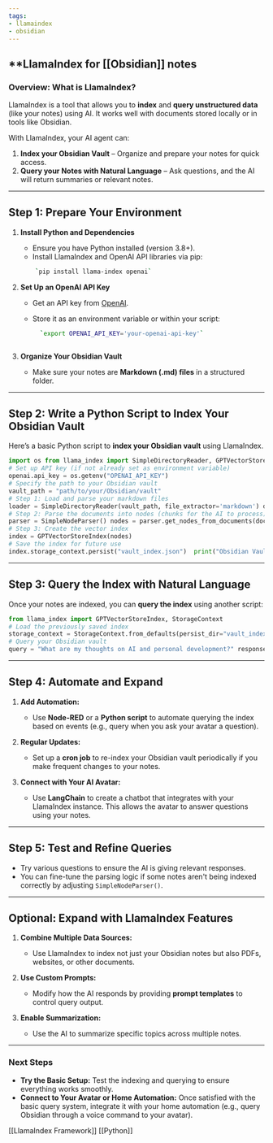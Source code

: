```yaml
---
tags:
- llamaindex
- obsidian
---
```


## **LlamaIndex for [[Obsidian]] notes

### **Overview: What is LlamaIndex?**

LlamaIndex is a tool that allows you to **index** and **query unstructured data** (like your notes) using AI. It works well with documents stored locally or in tools like Obsidian.

With LlamaIndex, your AI agent can:

1. **Index your Obsidian Vault** – Organize and prepare your notes for quick access.
2. **Query your Notes with Natural Language** – Ask questions, and the AI will return summaries or relevant notes.

---

## **Step 1: Prepare Your Environment**

1. **Install Python and Dependencies**

    - Ensure you have Python installed (version 3.8+).
    - Install LlamaIndex and OpenAI API libraries via pip:

    ```bash
        `pip install llama-index openai`
     ```  
2. **Set Up an OpenAI API Key**

    - Get an API key from [OpenAI](https://platform.openai.com/signup/).
    - Store it as an environment variable or within your script:

      ```bash
        `export OPENAI_API_KEY='your-openai-api-key'`
     ```   
3. **Organize Your Obsidian Vault**

    - Make sure your notes are **Markdown (.md) files** in a structured folder.

---

## **Step 2: Write a Python Script to Index Your Obsidian Vault**

Here’s a basic Python script to **index your Obsidian vault** using LlamaIndex.

```python
import os from llama_index import SimpleDirectoryReader, GPTVectorStoreIndex, ServiceContext from llama_index.node_parser import SimpleNodeParser from llama_index import download_loader import openai  
# Set up API key (if not already set as environment variable) 
openai.api_key = os.getenv("OPENAI_API_KEY")  
# Specify the path to your Obsidian vault 
vault_path = "path/to/your/Obsidian/vault"  
# Step 1: Load and parse your markdown files 
loader = SimpleDirectoryReader(vault_path, file_extractor='markdown') documents = loader.load_data()  
# Step 2: Parse the documents into nodes (chunks for the AI to process) 
parser = SimpleNodeParser() nodes = parser.get_nodes_from_documents(documents)  
# Step 3: Create the vector index 
index = GPTVectorStoreIndex(nodes)  
# Save the index for future use 
index.storage_context.persist("vault_index.json")  print("Obsidian Vault indexed successfully!")
````
---

## **Step 3: Query the Index with Natural Language**

Once your notes are indexed, you can **query the index** using another script:

```python
from llama_index import GPTVectorStoreIndex, StorageContext  
# Load the previously saved index 
storage_context = StorageContext.from_defaults(persist_dir="vault_index.json") index = GPTVectorStoreIndex.load(storage_context)  
# Query your Obsidian vault 
query = "What are my thoughts on AI and personal development?" response = index.query(query)  print(f"Response: {response}")`
```
---

## **Step 4: Automate and Expand**

1. **Add Automation:**

    - Use **Node-RED** or a **Python script** to automate querying the index based on events (e.g., query when you ask your avatar a question).
2. **Regular Updates:**

    - Set up a **cron job** to re-index your Obsidian vault periodically if you make frequent changes to your notes.
3. **Connect with Your AI Avatar:**

    - Use **LangChain** to create a chatbot that integrates with your LlamaIndex instance. This allows the avatar to answer questions using your notes.

---

## **Step 5: Test and Refine Queries**

- Try various questions to ensure the AI is giving relevant responses.
- You can fine-tune the parsing logic if some notes aren't being indexed correctly by adjusting `SimpleNodeParser()`.

---

## **Optional: Expand with LlamaIndex Features**

1. **Combine Multiple Data Sources:**

    - Use LlamaIndex to index not just your Obsidian notes but also PDFs, websites, or other documents.
2. **Use Custom Prompts:**

    - Modify how the AI responds by providing **prompt templates** to control query output.
3. **Enable Summarization:**

    - Use the AI to summarize specific topics across multiple notes.

---

### **Next Steps**

- **Try the Basic Setup:** Test the indexing and querying to ensure everything works smoothly.
- **Connect to Your Avatar or Home Automation:** Once satisfied with the basic query system, integrate it with your home automation (e.g., query Obsidian through a voice command to your avatar).

[[LlamaIndex Framework]]    [[Python]]